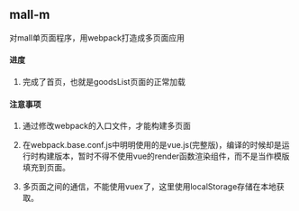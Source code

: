 ## mall-m
对mall单页面程序，用webpack打造成多页面应用


#### 进度

1. 完成了首页，也就是goodsList页面的正常加载

#### 注意事项

1. 通过修改webpack的入口文件，才能构建多页面


2. 在webpack.base.conf.js中明明使用的是vue.js(完整版)，编译的时候却是运行时构建版本，暂时不得不使用vue的render函数渲染组件，而不是当作模版填充到页面。

3. 多页面之间的通信，不能使用vuex了，这里使用localStorage存储在本地获取。
